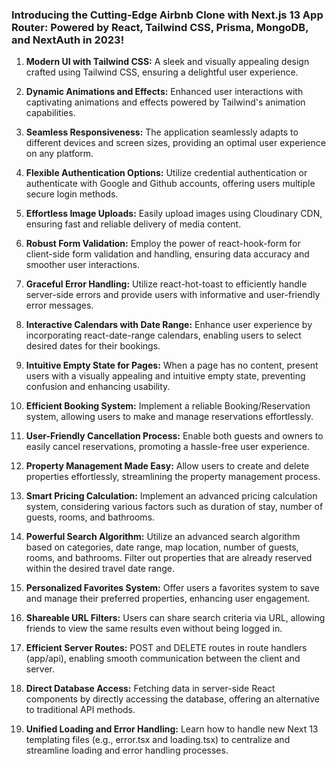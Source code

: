 ### Introducing the Cutting-Edge Airbnb Clone with Next.js 13 App Router: Powered by React, Tailwind CSS, Prisma, MongoDB, and NextAuth in 2023!

1. **Modern UI with Tailwind CSS:** A sleek and visually appealing design crafted using Tailwind CSS, ensuring a delightful user experience.

2. **Dynamic Animations and Effects:** Enhanced user interactions with captivating animations and effects powered by Tailwind's animation capabilities.

3. **Seamless Responsiveness:** The application seamlessly adapts to different devices and screen sizes, providing an optimal user experience on any platform.

4. **Flexible Authentication Options:** Utilize credential authentication or authenticate with Google and Github accounts, offering users multiple secure login methods.

5. **Effortless Image Uploads:** Easily upload images using Cloudinary CDN, ensuring fast and reliable delivery of media content.

6. **Robust Form Validation:** Employ the power of react-hook-form for client-side form validation and handling, ensuring data accuracy and smoother user interactions.

7. **Graceful Error Handling:** Utilize react-hot-toast to efficiently handle server-side errors and provide users with informative and user-friendly error messages.

8. **Interactive Calendars with Date Range:** Enhance user experience by incorporating react-date-range calendars, enabling users to select desired dates for their bookings.

9. **Intuitive Empty State for Pages:** When a page has no content, present users with a visually appealing and intuitive empty state, preventing confusion and enhancing usability.

10. **Efficient Booking System:** Implement a reliable Booking/Reservation system, allowing users to make and manage reservations effortlessly.

11. **User-Friendly Cancellation Process:** Enable both guests and owners to easily cancel reservations, promoting a hassle-free user experience.

12. **Property Management Made Easy:** Allow users to create and delete properties effortlessly, streamlining the property management process.

13. **Smart Pricing Calculation:** Implement an advanced pricing calculation system, considering various factors such as duration of stay, number of guests, rooms, and bathrooms.

14. **Powerful Search Algorithm:** Utilize an advanced search algorithm based on categories, date range, map location, number of guests, rooms, and bathrooms. Filter out properties that are already reserved within the desired travel date range.

15. **Personalized Favorites System:** Offer users a favorites system to save and manage their preferred properties, enhancing user engagement.

16. **Shareable URL Filters:** Users can share search criteria via URL, allowing friends to view the same results even without being logged in.

17. **Efficient Server Routes:** POST and DELETE routes in route handlers (app/api), enabling smooth communication between the client and server.

18. **Direct Database Access:** Fetching data in server-side React components by directly accessing the database, offering an alternative to traditional API methods.

19. **Unified Loading and Error Handling:** Learn how to handle new Next 13 templating files (e.g., error.tsx and loading.tsx) to centralize and streamline loading and error handling processes.
